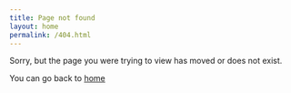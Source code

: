 ```yaml
---
title: Page not found
layout: home
permalink: /404.html
---
```


Sorry, but the page you were trying to view has moved or does not exist.

You can go back to [home](https://jmsevillam.github.io/CV)
